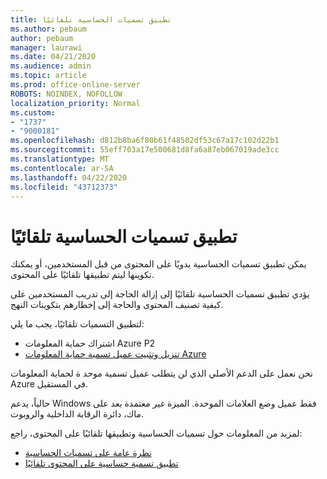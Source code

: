 ```yaml
---
title: تطبيق تسميات الحساسية تلقائيًا
ms.author: pebaum
author: pebaum
manager: laurawi
ms.date: 04/21/2020
ms.audience: admin
ms.topic: article
ms.prod: office-online-server
ROBOTS: NOINDEX, NOFOLLOW
localization_priority: Normal
ms.custom:
- "1737"
- "9000181"
ms.openlocfilehash: d812b8ba6f80b61f48502df53c67a17c102d22b1
ms.sourcegitcommit: 55eff703a17e500681d8fa6a87eb067019ade3cc
ms.translationtype: MT
ms.contentlocale: ar-SA
ms.lasthandoff: 04/22/2020
ms.locfileid: "43712373"
---
```

# <a name="auto-apply-sensitivity-labels"></a>تطبيق تسميات الحساسية تلقائيًا

يمكن تطبيق تسميات الحساسية يدويًا على المحتوى من قبل المستخدمين، أو يمكنك تكوينها ليتم تطبيقها تلقائيًا على المحتوى.

يؤدي تطبيق تسميات الحساسية تلقائيًا إلى إزالة الحاجة إلى تدريب المستخدمين على كيفية تصنيف المحتوى والحاجة إلى إخطارهم بتكوينات النهج.

لتطبيق التسميات تلقائيًا، يجب ما يلي:

- اشتراك حماية المعلومات Azure P2
- [تنزيل وتثبيت عميل تسمية حماية المعلومات Azure](https://docs.microsoft.com/azure/information-protection/rms-client/install-unifiedlabelingclient-app)

نحن نعمل على الدعم الأصلي الذي لن يتطلب عميل تسمية موحد ة لحماية المعلومات Azure في المستقبل.

حالياً، يدعم Windows فقط عميل وضع العلامات الموحدة.  الميزة غير معتمدة بعد على ماك، دائرة الرقابة الداخلية والروبوت.

لمزيد من المعلومات حول تسميات الحساسية وتطبيقها تلقائيًا على المحتوى، راجع:

- [نظرة عامة على تسميات الحساسية](https://docs.microsoft.com/office365/securitycompliance/sensitivity-labels)
- [تطبيق تسمية حساسية على المحتوى تلقائيًا](https://docs.microsoft.com/office365/securitycompliance/apply_sensitivity_label_automatically)